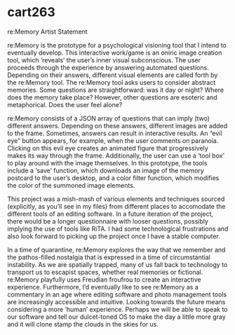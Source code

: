 # cart263
re:Memory Artist Statement

re:Memory is the prototype for a psychological visioning tool that I intend to eventually develop. This interactive work/game is an oniric image creation tool, which ‘reveals’ the user’s inner visual subconscious. The user proceeds through the experience by answering automated questions. Depending on their answers, different visual elements are called forth by the re:Memory tool. The re:Memory tool asks users to consider abstract memories. Some questions are straightforward: was it day or night? Where does the memory take place? However, other questions are esoteric and metaphorical. Does the user feel alone? 

re:Memory consists of a JSON array of questions that can imply (two) different answers. Depending on these answers, different images are added to the frame. Sometimes, answers can result in interactive results. An “evil eye” button appears, for example, when the user comments on paranoia. Clicking on this evil eye creates an animated figure that progressively makes its way through the frame. Additionally, the user can use a ‘tool box’ to play around with the image themselves. In this prototype, the tools include a ‘save’ function, which downloads an image of the memory postcard to the user’s desktop, and a color filter function, which modifies the color of the summoned image elements. 

This project was a mish-mash of various elements and techniques sourced (explicitly, as you’ll see in my files) from different places to accomodate the different tools of an editing software. In a future iteration of the project, there would be a longer questionnaire with looser questions, possibly implying the use of tools like RiTA. I had some technological frustrations and also look forward to picking up the project once I have a stable computer. 

In a time of quarantine, re:Memory explores the way that we remember and the pathos-filled nostalgia that is expressed in a time of circumstantial instability. As we are spatially trapped, many of us fall back to technology to transport us to escapist spaces, whether real memories or fictional. re:Memory playfully uses Freudian froufrou to create an interactive experience. Furthermore, I’d eventually like to see re:Memory as a commentary in an age where editing software and photo management tools are increasingly accessible and intuitive. Looking towards the future means considering a more ‘human’ experience. Perhaps we will be able to speak to our software and tell our dulcet-toned OS to make the day a little more gray and it will clone stamp the clouds in the skies for us. 
